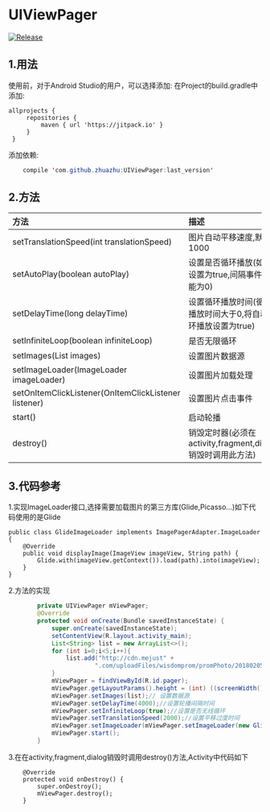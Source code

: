 # UIViewPager
[![Release](https://jitpack.io/v/zhuazhu/UIViewPager.svg)](https://jitpack.io/#zhuazhu/UIViewPager)

## 1.用法

使用前，对于Android Studio的用户，可以选择添加:
在Project的build.gradle中添加:
   ```
   allprojects {
    	repositories {
    		maven { url 'https://jitpack.io' }
    	}
    }
   ```
添加依赖:
```java
	compile 'com.github.zhuazhu:UIViewPager:last_version'
```
## 2.方法

|方法|描述|
|:--|:--|
|setTranslationSpeed(int translationSpeed)|图片自动平移速度,默认1000|
|setAutoPlay(boolean autoPlay)|设置是否循环播放(如果设置为true,间隔事件不能为0)|
|setDelayTime(long delayTime)|设置循环播放时间(循环播放时间大于0,将自动循环播放设置为true)|
|setInfiniteLoop(boolean infiniteLoop)|是否无限循环|
|setImages(List<String> images)|设置图片数据源|
|setImageLoader(ImageLoader imageLoader)|设置图片加载处理|
|setOnItemClickListener(OnItemClickListener listener)|设置图片点击事件|
|start()|启动轮播|
|destroy()|销毁定时器(必须在activity,fragment,dialog销毁时调用此方法)|

## 3.代码参考
1.实现ImageLoader接口,选择需要加载图片的第三方库(Glide,Picasso...)如下代码使用的是Glide
```
public class GlideImageLoader implements ImagePagerAdapter.ImageLoader {
    @Override
    public void displayImage(ImageView imageView, String path) {
        Glide.with(imageView.getContext()).load(path).into(imageView);
    }
}
```
2.方法的实现
```java
        private UIViewPager mViewPager;
        @Override
        protected void onCreate(Bundle savedInstanceState) {
            super.onCreate(savedInstanceState);
            setContentView(R.layout.activity_main);
            List<String> list = new ArrayList<>();
            for (int i=0;i<5;i++){
                list.add("http://cdn.mejust" +
                        ".com/uploadFiles/wisdomprom/promPhoto/20180205/a8bfc926-eac8-45fd-a19c-4fb7c4d788de.jpg");
            }
            mViewPager = findViewById(R.id.pager);
            mViewPager.getLayoutParams().height = (int) ((screenWidth()) / 2.5d);
            mViewPager.setImages(list);// 设置数据源
            mViewPager.setDelayTime(4000);//设置轮播间隔时间
            mViewPager.setInfiniteLoop(true);//设置是否无线循环
            mViewPager.setTranslationSpeed(2000);//设置平移过度时间
            mViewPager.setImageLoader(mViewPager.setImageLoader(new GlideImageLoader()););
            mViewPager.start();
        }
 ```
3.在在activity,fragment,dialog销毁时调用destroy()方法,Activity中代码如下
```
    @Override
    protected void onDestroy() {
        super.onDestroy();
        mViewPager.destroy();
    }
```